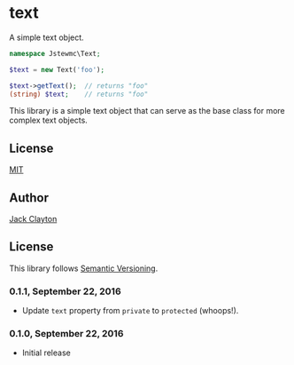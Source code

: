 # text
A simple text object.

```php
namespace Jstewmc\Text;

$text = new Text('foo');

$text->getText();  // returns "foo"
(string) $text;    // returns "foo"
```

This library is a simple text object that can serve as the base class for more complex text objects.

## License

[MIT](https://github.com/jstewmc/text/blob/master/LICENSE)

## Author

[Jack Clayton](mailto:clayjs0@gmail.com)

## License

This library follows [Semantic Versioning](http://semver.org).

### 0.1.1, September 22, 2016

* Update `text` property from `private` to `protected` (whoops!).

### 0.1.0, September 22, 2016

* Initial release
